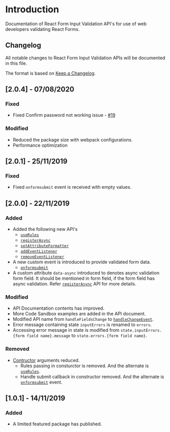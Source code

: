 # Introduction

Documentation of React Form Input Validation API's for use of web developers validating React Forms.

## Changelog

All notable changes to React Form Input Validation APIs will be documented in this file.

The format is based on [Keep a Changelog](https://keepachangelog.com/en/1.0.0/).

## [2.0.4] - 07/08/2020

### Fixed

- Fixed Confirm password not working issue - [#19](https://github.com/gokulakannant/react-form-input-validation/issues/19)

### Modified

- Reduced the package size with webpack configurations.
- Performance optimization

## [2.0.1] - 25/11/2019

### Fixed

- Fixed `onformsubmit` event is received with empty values.

## [2.0.0] - 22/11/2019

### Added

- Added the following new API's
    - [`useRules`](https://gokulakannant.github.io/react-form-input-validation/v2.0.0/classes/reactforminputvalidation.html#userules)
    - [`registerAsync`](https://gokulakannant.github.io/react-form-input-validation/v2.0.0/classes/reactforminputvalidation.html#registerasync)
    - [`setAttributeFormatter`](https://gokulakannant.github.io/react-form-input-validation/v2.0.0/classes/reactforminputvalidation.html#setattributeformatter)
    - [`addEventListener`](https://gokulakannant.github.io/react-form-input-validation/v2.0.0/classes/reactforminputvalidation.html#addeventlistener)
    - [`removeEventListener`](https://gokulakannant.github.io/react-form-input-validation/v2.0.0/classes/reactforminputvalidation.html#removeeventlistener)
- A new custom event is introduced to provide validated form data.
    -  [`onformsubmit`](https://gokulakannant.github.io/react-form-input-validation/v2.0.0/classes/reactforminputvalidation.html#onformsubmit)
- A custom attribute `data-async` introduced to denotes async validation form field.
  It should be mentioned in form field, if the form field has async validation. Refer [`registerAsync`](https://gokulakannant.github.io/react-form-input-validation/v2.0.0/classes/reactforminputvalidation.html#registerasync) API for more details.

### Modified

- API Documentation contents has improved.
- More Code Sandbox examples are added in the API document.
- Modified API name from `handleFieldsChange` to [`handleChangeEvent`](https://gokulakannant.github.io/react-form-input-validation/v2.0.0/classes/reactforminputvalidation.html#handlechangeevent).
- Error message containing state `inputErrors` is renamed to `errors`.
- Accessing error message in state is modified from `state.inputErrors.{form field name}.message` to `state.errors.{form field name}`.

### Removed

- [Contructor](https://gokulakannant.github.io/react-form-input-validation/v2.0.0/classes/reactforminputvalidation.html#constructor) arguments reduced.
    - Rules passing in consturctor is removed. And the alternate is [`useRules`](https://gokulakannant.github.io/react-form-input-validation/v2.0.0/classes/reactforminputvalidation.html#userules).
    - Handle submit callback in constructor removed. And the alternate is [`onformsubmit`](https://gokulakannant.github.io/react-form-input-validation/v2.0.0/classes/reactforminputvalidation.html#onformsubmit) event.

## [1.0.1] - 14/11/2019

### Added

- A limited featured package has published.

